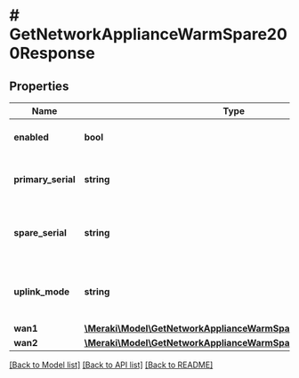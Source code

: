# # GetNetworkApplianceWarmSpare200Response

## Properties

Name | Type | Description | Notes
------------ | ------------- | ------------- | -------------
**enabled** | **bool** | Is the warm spare enabled | [optional]
**primary_serial** | **string** | Serial number of the primary appliance | [optional]
**spare_serial** | **string** | Serial number of the warm spare appliance | [optional]
**uplink_mode** | **string** | Uplink mode, either virtual or public | [optional]
**wan1** | [**\Meraki\Model\GetNetworkApplianceWarmSpare200ResponseWan1**](GetNetworkApplianceWarmSpare200ResponseWan1.md) |  | [optional]
**wan2** | [**\Meraki\Model\GetNetworkApplianceWarmSpare200ResponseWan2**](GetNetworkApplianceWarmSpare200ResponseWan2.md) |  | [optional]

[[Back to Model list]](../../README.md#models) [[Back to API list]](../../README.md#endpoints) [[Back to README]](../../README.md)
